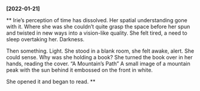 **[2022-01-21]**

**
Irie’s perception of time has dissolved. Her spatial understanding gone with it. Where she was she couldn’t quite grasp the space before her spun and twisted in new ways into a vision-like quality. She felt tired, a need to sleep overtaking her. Darkness. 


Then something. Light. She stood in a blank room, she felt awake, alert. She could sense. Why was she holding a book? 
She turned the book over in her hands, reading the cover.
“A Mountain’s Path”
A small image of a mountain peak with the sun behind it embossed on the front in white. 

She opened it and began to read. 
**